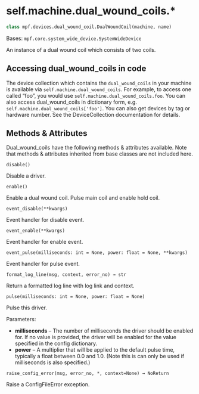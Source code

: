
# self.machine.dual_wound_coils.*

``` python
class mpf.devices.dual_wound_coil.DualWoundCoil(machine, name)
```

Bases: `mpf.core.system_wide_device.SystemWideDevice`

An instance of a dual wound coil which consists of two coils.

## Accessing dual_wound_coils in code

The device collection which contains the `dual_wound_coils` in your machine is available via `self.machine.dual_wound_coils`. For example, to access one called “foo”, you would use `self.machine.dual_wound_coils.foo`. You can also access dual_wound_coils in dictionary form, e.g. `self.machine.dual_wound_coils['foo']`. You can also get devices by tag or hardware number. See the DeviceCollection documentation for details.

## Methods & Attributes

Dual_wound_coils have the following methods & attributes available. Note that methods & attributes inherited from base classes are not included here.

`disable()`

Disable a driver.

`enable()`

Enable a dual wound coil. Pulse main coil and enable hold coil.

`event_disable(**kwargs)`

Event handler for disable event.

`event_enable(**kwargs)`

Event handler for enable event.

`event_pulse(milliseconds: int = None, power: float = None, **kwargs)`

Event handler for pulse event.

`format_log_line(msg, context, error_no) → str`

Return a formatted log line with log link and context.

 `pulse(milliseconds: int = None, power: float = None)`

Pulse this driver.

Parameters:

* **milliseconds** – The number of milliseconds the driver should be enabled for. If no value is provided, the driver will be enabled for the value specified in the config dictionary.
* **power** – A multiplier that will be applied to the default pulse time, typically a float between 0.0 and 1.0. (Note this is can only be used if milliseconds is also specified.)

`raise_config_error(msg, error_no, *, context=None) → NoReturn`

Raise a ConfigFileError exception.
